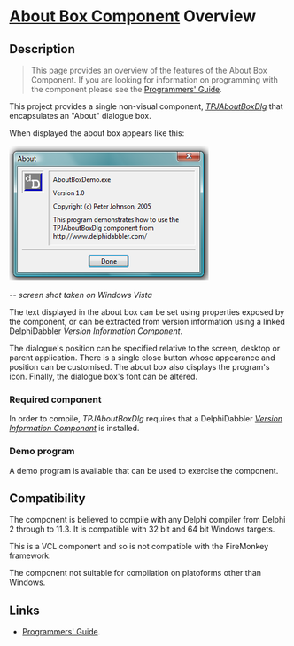 # [About Box Component](../AboutBox.md) Overview 

## Description

> This page provides an overview of the features of the About Box Component. If you are looking for information on programming with the component please see the [Programmers' Guide](./API.md).

This project provides a single non-visual component, [_TPJAboutBoxDlg_](./API/TPJAboutBoxDlg.md) that encapsulates an "About" dialogue box.

When displayed the about box appears like this:

![DelphiDabbler About Box component screenshot](./images/aboutbox.png)

 -- _screen shot taken on Windows Vista_

The text displayed in the about box can be set using properties exposed by the component, or can be extracted from version information using a linked DelphiDabbler _Version Information Component_.

The dialogue's position can be specified relative to the screen, desktop or parent application. There is a single close button whose appearance and position can be customised. The about box also displays the program's icon. Finally, the dialogue box's font can be altered.

### Required component

In order to compile, _TPJAboutBoxDlg_ requires that a DelphiDabbler [_Version Information Component_](../VerInfo/Overview.md) is installed.

### Demo program

A demo program is available that can be used to exercise the component.

## Compatibility

The component is believed to compile with any Delphi compiler from Delphi 2 through to 11.3. It is compatible with 32 bit and 64 bit Windows targets.

This is a VCL component and so is not compatible with the FireMonkey framework.

The component not suitable for compilation on platoforms other than Windows.

## Links

* [Programmers' Guide](./API.md).
